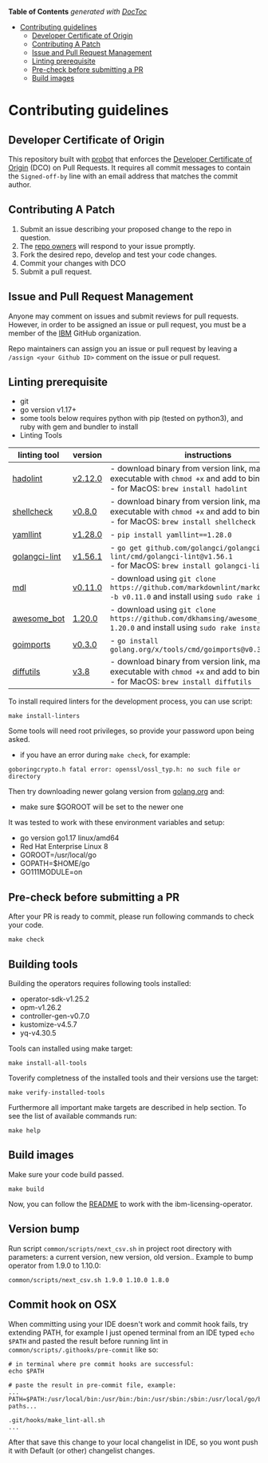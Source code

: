<!-- START doctoc generated TOC please keep comment here to allow auto update -->
<!-- DON'T EDIT THIS SECTION, INSTEAD RE-RUN doctoc TO UPDATE -->
**Table of Contents**  *generated with [DocToc](https://github.com/thlorenz/doctoc)*

- [Contributing guidelines](#contributing-guidelines)
    - [Developer Certificate of Origin](#developer-certificate-of-origin)
    - [Contributing A Patch](#contributing-a-patch)
    - [Issue and Pull Request Management](#issue-and-pull-request-management)
    - [Linting prerequisite](#linting-prerequisite)
    - [Pre-check before submitting a PR](#pre-check-before-submitting-a-pr)
    - [Build images](#build-images)

<!-- END doctoc generated TOC please keep comment here to allow auto update -->

# Contributing guidelines

## Developer Certificate of Origin

This repository built with [probot](https://github.com/probot/probot) that enforces
the [Developer Certificate of Origin](https://developercertificate.org/) (DCO) on Pull Requests. It requires all commit
messages to contain the `Signed-off-by` line with an email address that matches the commit author.

## Contributing A Patch

1. Submit an issue describing your proposed change to the repo in question.
1. The [repo owners](OWNERS) will respond to your issue promptly.
1. Fork the desired repo, develop and test your code changes.
1. Commit your changes with DCO
1. Submit a pull request.

## Issue and Pull Request Management

Anyone may comment on issues and submit reviews for pull requests. However, in
order to be assigned an issue or pull request, you must be a member of the
[IBM](https://github.com/ibm) GitHub organization.

Repo maintainers can assign you an issue or pull request by leaving a
`/assign <your Github ID>` comment on the issue or pull request.

## Linting prerequisite

- git
- go version v1.17+
- some tools below requires python with pip (tested on python3), and ruby with gem and bundler to install
- Linting Tools

| linting tool                                                            | version                                                                      | instructions                                                                                                                             |
|-------------------------------------------------------------------------|------------------------------------------------------------------------------|------------------------------------------------------------------------------------------------------------------------------------------|
| [hadolint](https://github.com/hadolint/hadolint#install)                | [v2.12.0](https://github.com/hadolint/hadolint/releases/tag/v2.12.0)         | - download binary from version link, make executable with `chmod +x` and add to bin directory<br/>- for MacOS: `brew install hadolint`   |
| [shellcheck](https://github.com/koalaman/shellcheck#installing)         | [v0.8.0](https://github.com/koalaman/shellcheck/releases/tag/v0.8.0)         | - download binary from version link, make executable with `chmod +x` and add to bin directory<br/>- for MacOS: `brew install shellcheck` |
| [yamllint](https://github.com/adrienverge/yamllint#installation)        | [v1.28.0](https://github.com/adrienverge/yamllint/releases/tag/v1.28.0)      | - `pip install yamllint==1.28.0`                                                                                                         |
| [golangci-lint](https://github.com/golangci/golangci-lint#install)      | [v1.56.1](https://github.com/golangci/golangci-lint/releases/tag/v1.56.1)    | - `go get github.com/golangci/golangci-lint/cmd/golangci-lint@v1.56.1`<br/>- for MacOS: `brew install golangci-lint`                     |
| [mdl](https://github.com/markdownlint/markdownlint#installation)        | [v0.11.0](https://github.com/markdownlint/markdownlint/releases/tag/v0.11.0) | - download using `git clone https://github.com/markdownlint/markdownlint.git -b v0.11.0` and install using `sudo rake install`           |
| [awesome_bot](https://github.com/dkhamsing/awesome_bot#installation)    | [1.20.0](https://github.com/dkhamsing/awesome_bot/releases/tag/1.20.0)       | - download using `git clone https://github.com/dkhamsing/awesome_bot.git -b 1.20.0` and install using `sudo rake install`                |
| [goimports](https://pkg.go.dev/golang.org/x/tools@v0.3.0/cmd/goimports) | [v0.3.0](https://pkg.go.dev/golang.org/x/tools@v0.3.0/cmd/goimports)         | - `go install golang.org/x/tools/cmd/goimports@v0.3.0`                                                                                   |
| [diffutils](https://www.gnu.org/software/diffutils/)                    | [v3.8](https://ftp.gnu.org/gnu/diffutils/diffutils-3.8.tar.xz)               | - download binary from version link, make executable with `chmod +x` and add to bin directory<br/>- for MacOS: `brew install diffutils`  |

To install required linters for the development process, you can use script:

```shell
make install-linters
```

Some tools will need root privileges, so provide your password upon being asked.

- if you have an error during `make check`, for example:

```shell
goboringcrypto.h fatal error: openssl/ossl_typ.h: no such file or directory
```

Then try downloading newer golang version from [golang.org](https://golang.org) and:

- make sure $GOROOT will be set to the newer one

It was tested to work with these environment variables and setup:

- go version go1.17 linux/amd64
- Red Hat Enterprise Linux 8
- GOROOT=/usr/local/go
- GOPATH=$HOME/go
- GO111MODULE=on

## Pre-check before submitting a PR

After your PR is ready to commit, please run following commands to check your code.

```shell
make check
```

## Building tools

Building the operators requires following tools installed:
- operator-sdk-v1.25.2
- opm-v1.26.2
- controller-gen-v0.7.0
- kustomize-v4.5.7
- yq-v4.30.5

Tools can installed using make target:

```shell
make install-all-tools
```

Toverify completness of the installed tools and their versions use the target:

```shell
make verify-installed-tools
```

Furthermore all important make targets are described in help section. To see the list of available commands run:

```shell
make help
```

## Build images

Make sure your code build passed.

```shell
make build
```

Now, you can follow the [README](./README.md) to work with the ibm-licensing-operator.

## Version bump

Run script `common/scripts/next_csv.sh` in project root directory with parameters: a current version, new version, old
version..
Example to bump operator from 1.9.0 to 1.10.0:

```shell
common/scripts/next_csv.sh 1.9.0 1.10.0 1.8.0
```

## Commit hook on OSX

When committing using your IDE doesn't work and commit hook fails, try extending PATH, for example I just opened
terminal from an IDE typed `echo $PATH` and pasted the result before running lint
in `common/scripts/.githooks/pre-commit` like so:

```shell
# in terminal where pre commit hooks are successful:
echo $PATH

# paste the result in pre-commit file, example:
...
PATH=$PATH:/usr/local/bin:/usr/bin:/bin:/usr/sbin:/sbin:/usr/local/go/bin:...other paths...

.git/hooks/make_lint-all.sh
...
```

After that save this change to your local changelist in IDE, so you wont push it with Default (or other) changelist
changes.